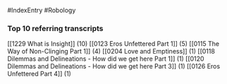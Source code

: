 #IndexEntry #Robology

### Top 10 referring transcripts
[[1229 What is Insight]] (10)
[[0123 Eros Unfettered Part 1]] (5)
[[0115 The Way of Non-Clinging Part 1]] (4)
[[0204 Love and Emptiness]] (1)
[[0118 Dilemmas and Delineations - How did we get here Part 1]] (1)
[[0120 Dilemmas and Delineations - How did we get here Part 3]] (1)
[[0126 Eros Unfettered Part 4]] (1)

